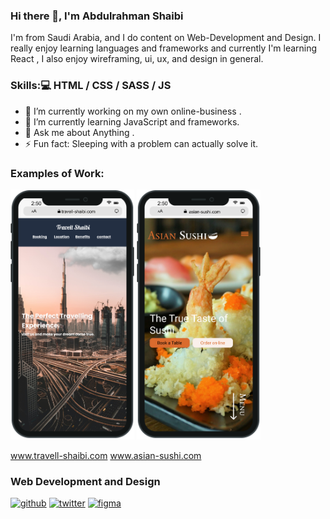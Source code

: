 ### Hi there 👋, I'm Abdulrahman Shaibi

I'm from Saudi Arabia, and I do content on Web-Development and Design. I really enjoy learning languages and frameworks and currently I'm learning React , I also enjoy wireframing, ui, ux, and design in general.

### Skills:💻  HTML / CSS / SASS / JS

- 🔭 I’m currently working on my own online-business . 
- 🌱 I’m currently learning JavaScript and frameworks. 
- 💬 Ask me about Anything . 
- ⚡ Fun fact: Sleeping with a problem can actually solve it. 

### Examples of Work:
<img src="https://github.com/Abdulrahman-Shaibi/Abdulrahman-Shaibi/blob/main/Project-1.png" height='400'>   <img src="https://github.com/Abdulrahman-Shaibi/Abdulrahman-Shaibi/blob/main/Project-2.png" height='400'>

www.travell-shaibi.com         www.asian-sushi.com

### Web Development and Design

[<img src='https://cdn.jsdelivr.net/npm/simple-icons@3.0.1/icons/github.svg' alt='github' height='40'>](https://github.com/Abdulrahman-Shaibi)  [<img src='https://cdn.jsdelivr.net/npm/simple-icons@3.0.1/icons/twitter.svg' alt='twitter' height='40'>](https://twitter.com/aa_shaibi)  [<img src='https://cdn.jsdelivr.net/npm/simple-icons@3.0.1/icons/figma.svg' alt='figma' height='40'>](https://www.figma.com/file/JyXXPyCwAxRdjtimsqMf4s/Untitled?node-id=0%3A1)  


